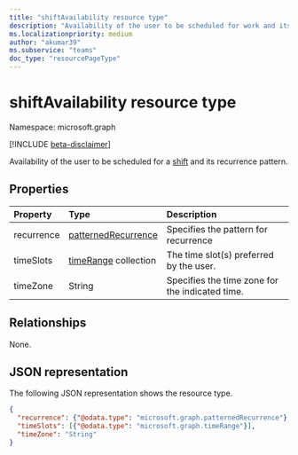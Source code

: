 ```yaml
---
title: "shiftAvailability resource type"
description: "Availability of the user to be scheduled for work and its recurrence pattern."
ms.localizationpriority: medium
author: "akumar39"
ms.subservice: "teams"
doc_type: "resourcePageType"
---
```


# shiftAvailability resource type

Namespace: microsoft.graph

[!INCLUDE [beta-disclaimer](../../includes/beta-disclaimer.md)]

Availability of the user to be scheduled for a [shift](shift.md) and its recurrence pattern.

## Properties

| Property     | Type        | Description |
|:-------------|:------------|:------------|
|recurrence|[patternedRecurrence](patternedrecurrence.md)| Specifies the pattern for recurrence |
|timeSlots|[timeRange](timerange.md) collection|The time slot(s) preferred by the user.|
|timeZone|String|Specifies the time zone for the indicated time. |

## Relationships

None.

## JSON representation

The following JSON representation shows the resource type.

<!-- {
  "blockType": "resource",
  "optionalProperties": [

  ],
  "@odata.type": "microsoft.graph.shiftAvailability",
  "baseType": null
}-->

```json
{
  "recurrence": {"@odata.type": "microsoft.graph.patternedRecurrence"},
  "timeSlots": [{"@odata.type": "microsoft.graph.timeRange"}],
  "timeZone": "String"
}
```

<!-- uuid: 16cd6b66-4b1a-43a1-adaf-3a886856ed98
2019-02-04 14:57:30 UTC -->
<!-- {
  "type": "#page.annotation",
  "description": "shiftAvailability resource",
  "keywords": "",
  "section": "documentation",
  "tocPath": ""
}-->


